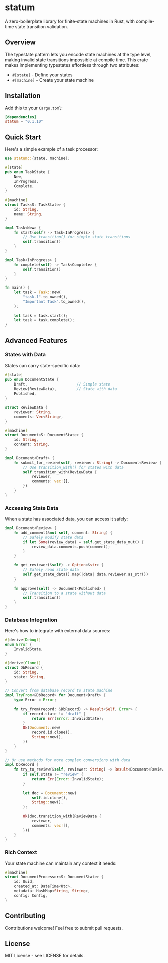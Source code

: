 # statum

A zero-boilerplate library for finite-state machines in Rust, with compile-time state transition validation.

## Overview

The typestate pattern lets you encode state machines at the type level, making invalid state transitions impossible at compile time. This crate makes implementing typestates effortless through two attributes:

- `#[state]` - Define your states
- `#[machine]` - Create your state machine

## Installation

Add this to your `Cargo.toml`:
```toml
[dependencies]
statum = "0.1.10"
```

## Quick Start

Here's a simple example of a task processor:

```rust
use statum::{state, machine};

#[state]
pub enum TaskState {
    New,
    InProgress,
    Complete,
}

#[machine]
struct Task<S: TaskState> {
    id: String,
    name: String,
}

impl Task<New> {
    fn start(self) -> Task<InProgress> {
        // Use transition() for simple state transitions
        self.transition()
    }
}

impl Task<InProgress> {
    fn complete(self) -> Task<Complete> {
        self.transition()
    }
}

fn main() {
    let task = Task::new(
        "task-1".to_owned(),
        "Important Task".to_owned(),
    );
    
    let task = task.start();
    let task = task.complete();
}
```

## Advanced Features

### States with Data

States can carry state-specific data:

```rust
#[state]
pub enum DocumentState {
    Draft,                      // Simple state
    Review(ReviewData),         // State with data
    Published,
}

struct ReviewData {
    reviewer: String,
    comments: Vec<String>,
}

#[machine]
struct Document<S: DocumentState> {
    id: String,
    content: String,
}

impl Document<Draft> {
    fn submit_for_review(self, reviewer: String) -> Document<Review> {
        // Use transition_with() for states with data
        self.transition_with(ReviewData {
            reviewer,
            comments: vec![],
        })
    }
}
```

### Accessing State Data

When a state has associated data, you can access it safely:

```rust
impl Document<Review> {
    fn add_comment(&mut self, comment: String) {
        // Safely modify state data
        if let Some(review_data) = self.get_state_data_mut() {
            review_data.comments.push(comment);
        }
    }

    fn get_reviewer(&self) -> Option<&str> {
        // Safely read state data
        self.get_state_data().map(|data| data.reviewer.as_str())
    }

    fn approve(self) -> Document<Published> {
        // Transition to a state without data
        self.transition()
    }
}
```

### Database Integration

Here's how to integrate with external data sources:

```rust
#[derive(Debug)]
enum Error {
    InvalidState,
}

#[derive(Clone)]
struct DbRecord {
    id: String,
    state: String,
}

// Convert from database record to state machine
impl TryFrom<&DbRecord> for Document<Draft> {
    type Error = Error;
    
    fn try_from(record: &DbRecord) -> Result<Self, Error> {
        if record.state != "draft" {
            return Err(Error::InvalidState);
        }
        Ok(Document::new(
            record.id.clone(),
            String::new(),
        ))
    }
}

// Or use methods for more complex conversions with data
impl DbRecord {
    fn try_to_review(&self, reviewer: String) -> Result<Document<Review>, Error> {
        if self.state != "review" {
            return Err(Error::InvalidState);
        }
        
        let doc = Document::new(
            self.id.clone(),
            String::new(),
        );
        
        Ok(doc.transition_with(ReviewData {
            reviewer,
            comments: vec![],
        }))
    }
}
```

### Rich Context

Your state machine can maintain any context it needs:

```rust
#[machine]
struct DocumentProcessor<S: DocumentState> {
    id: Uuid,
    created_at: DateTime<Utc>,
    metadata: HashMap<String, String>,
    config: Config,
}
```

## Contributing

Contributions welcome! Feel free to submit pull requests.

## License

MIT License - see LICENSE for details.
